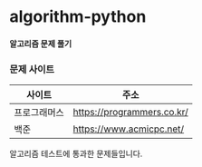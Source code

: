 # algorithm-python
#### 알고리즘 문제 풀기
### 문제 사이트 
|사이트|주소|
|------|---|
|프로그래머스|https://programmers.co.kr/|
|백준|https://www.acmicpc.net/|

알고리즘 테스트에 통과한 문제들입니다.
